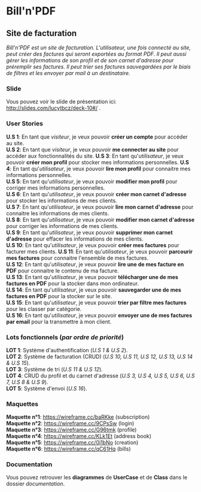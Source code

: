 # Bill'n'PDF
## Site de facturation

*Bill'n'PDF est un site de facturation. L'utilisateur, une fois connecté au site, peut créer des factures qui seront exportées au format PDF. Il peut aussi gérer les informations de son profil et de son carnet d'adresse pour préremplir ses factures. Il peut trier ses factures sauvegardées par le biais de filtres et les envoyer par mail à un destinataire.*

### Slide

Vous pouvez voir le slide de présentation ici: http://slides.com/lucytbcz/deck-10#/ .  

### User Stories

__U.S 1__: En tant que *visiteur*, je veux pouvoir **créer un compte** pour accéder au site.  
__U.S 2__: En tant que *visiteur*, je veux pouvoir **me connecter au site** pour accéder aux fonctionnalités du site. 
__U.S 3__: En tant qu'*utilisateur*, je veux pouvoir **créer mon profil** pour stocker mes informations personnelles. 
__U.S 4__: En tant qu'*utilisateur*, je veux pouvoir **lire mon profil** pour connaitre mes informations personnelles.  
__U.S 5__: En tant qu'*utilisateur*, je veux pouvoir **modifier mon profil** pour corriger mes informations personnelles.  
__U.S 6__: En tant qu'*utilisateur*, je veux pouvoir **créer mon carnet d'adresse** pour stocker les informations de mes clients.  
__U.S 7__: En tant qu'*utilisateur*, je veux pouvoir **lire mon carnet d'adresse** pour connaitre les informations de mes clients.  
__U.S 8__: En tant qu'*utilisateur*, je veux pouvoir **modifier mon carnet d'adresse** pour corriger les informations de mes clients.  
__U.S 9__: En tant qu'*utilisateur*, je veux pouvoir **supprimer mon carnet d'adresse** pour effacer les informations de mes clients.  
__U.S 10__: En tant qu'*utilisateur*, je veux pouvoir **créer mes factures** pour facturer mes clients.
__U.S 11__: En tant qu'*utilisateur*, je veux pouvoir **parcourir mes factures** pour connaitre l'ensemble de mes factures.   
__U.S 12__: En tant qu'*utilisateur*, je veux pouvoir **lire une de mes facture en PDF** pour connaitre le contenu de ma facture.  
__U.S 13__: En tant qu'*utilisateur*, je veux pouvoir **télécharger une de mes factures en PDF** pour la stocker dans mon ordinateur.  
__U.S 14__: En tant qu'*utilisateur*, je veux pouvoir **sauvegarder une de mes factures en PDF** pour la stocker sur le site.  
__U.S 15__: En tant qu'*utilisateur*, je veux pouvoir **trier par filtre mes factures** pour les classer par catégorie.  
__U.S 16__: En tant qu'*utilisateur*, je veux pouvoir **envoyer une de mes factures par email** pour la transmettre à mon client.  

### Lots fonctionnels (*par ordre de priorité*)

__LOT 1__: Système d'authentification (*U.S 1 & U.S 2*).  
__LOT 2__: Système de facturation (CRUD) (*U.S 10, U.S 11, U.S 12, U.S 13, U.S 14 & U.S 15*).  
__LOT 3__: Système de tri (*U.S 11 & U.S 12*).  
__LOT 4__: CRUD du profil et du carnet d'adresse (*U.S 3, U.S 4, U.S 5, U.S 6, U.S 7, U.S 8 & U.S 9*).  
__LOT 5__: Système d'envoi (*U.S 16*).

### Maquettes

__Maquette n°1__: https://wireframe.cc/baRKke (subscription)  
__Maquette n°2__: https://wireframe.cc/9CPsSw (login)  
__Maquette n°3__: https://wireframe.cc/G96tmk (profile)  
__Maquette n°4__: https://wireframe.cc/KLk1Et (address book)  
__Maquette n°5__: https://wireframe.cc/0i1bNo (creation)  
__Maquette n°6__: https://wireframe.cc/qC61Hq (bills)  

### Documentation

Vous pouvez retrouver les **diagrammes** de **UserCase** et de **Class** dans le dossier *documentation*. 
